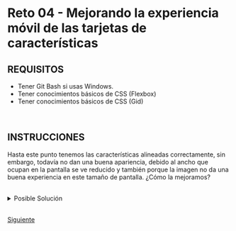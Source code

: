 # Reto 04 - Mejorando la experiencia móvil de las tarjetas de características

## REQUISITOS
- Tener Git Bash si usas Windows.
- Tener conocimientos básicos de CSS (Flexbox)
- Tener conocimientos básicos de CSS (Gid)

<br/>

## INSTRUCCIONES

Hasta este punto tenemos las características alineadas correctamente, sin embargo,
todavía no dan una buena apariencia, debido al ancho que ocupan en la pantalla 
se ve reducido y también porque la imagen no da una buena experiencia en este
tamaño de pantalla. ¿Cómo la mejoramos?

<br/>

<details>
  <summary>Posible Solución</summary>

```css
@media (max-width: 575px) {
  /** Estilos de portada principal y sección de publicidad */
  .features {
    grid-template: repeat(4, 1fr) / 1fr;
    padding-left: 0;
    padding-right: 0;
  }

  .feature-image {
    display: none;
  }
}
```
</details>

<br/>

[Siguiente](../Ejemplo-06)